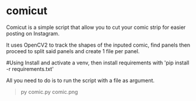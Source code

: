 # comicut
Comicut is a simple script that allow you to cut your comic strip for easier posting on Instagram.

It uses OpenCV2 to track the shapes of the inputed comic, find panels then proceed to split said panels and create 1 file per panel.

#Using
Install and activate a venv, then install requirements with 'pip install -r requirements.txt'

All you need to do is to run the script with a file as argument.
> py comic.py comic.png


